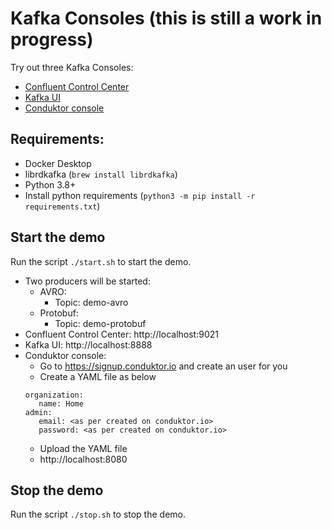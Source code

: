 # Kafka Consoles (this is still a work in progress)
Try out three Kafka Consoles:
- [Confluent Control Center](https://docs.confluent.io/platform/current/control-center/index.html)
- [Kafka UI](https://github.com/provectus/kafka-ui)
- [Conduktor console](https://docs.conduktor.io/platform/console/)


## Requirements:
- Docker Desktop
- librdkafka (`brew install librdkafka`)
- Python 3.8+
- Install python requirements (`python3 -m pip install -r requirements.txt`)

## Start the demo
Run the script `./start.sh` to start the demo.
- Two producers will be started:
  - AVRO:
    - Topic: demo-avro
  - Protobuf:
    - Topic: demo-protobuf
- Confluent Control Center: http://localhost:9021
- Kafka UI: http://localhost:8888
- Conduktor console:
  - Go to https://signup.conduktor.io and create an user for you
  - Create a YAML file as below
  ```
  organization:
     name: Home
  admin:
     email: <as per created on conduktor.io>
     password: <as per created on conduktor.io>
  ```
  - Upload the YAML file
  - http://localhost:8080


## Stop the demo
Run the script `./stop.sh` to stop the demo.